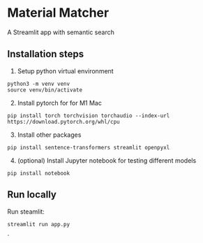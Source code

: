 # Material Matcher
A Streamlit app with semantic search

## Installation steps

1. Setup python virtual environment
```
python3 -m venv venv
source venv/bin/activate
```

2. Install pytorch for for M1 Mac
```
pip install torch torchvision torchaudio --index-url https://download.pytorch.org/whl/cpu
```

3. Install other packages
```
pip install sentence-transformers streamlit openpyxl
```

4. (optional) Install Jupyter notebook for testing different models
```
pip install notebook
```

## Run locally

Run steamlit:
```
streamlit run app.py
```
`
